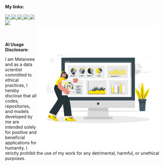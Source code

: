 <b>
My links:
</b>   


<div align="left">
   
</br>
         
<!--<a href="https://play.google.com/store/apps/details?id=shaghayegh.resin_calculator">
   <img src="https://img.shields.io/badge/Google Play-00FF00?style=for-the-badge&logo=googleplay&logoColor=white" />
</a> -->
   
   
   
   <a href="https://www.kaggle.com/melaneemelanee">
   <img src="https://img.shields.io/badge/Kaggle-1DA2F3?style=for-the-badge&logo=Kaggle&logoColor=white" />
</a> 
     
   

   
   
   
<a href="https://www.youtube.com/channel/UC9JV4rRUNXCBgGpNdwK7-Ww">
    <img src="https://img.shields.io/badge/YouTube-FF0000?style=for-the-badge&logo=youtube&logoColor=white" />
</a>    
    

 
   
 <a href="https://t.me/melaneepython">
    <img src="https://img.shields.io/badge/Telegram-1DA2F3?style=for-the-badge&logo=telegram&logoColor=white" />
</a>   
     
   
   
   
<a href="http://melanee-melanee.medium.com">
    <img src="https://img.shields.io/badge/Medium-E0E0E0?style=for-the-badge&logo=medium&logoColor=black" />
</a>



   

<a href="https://stackoverflow.com/users/14627974/melanee?tab=profile">
    <img src="https://img.shields.io/badge/Stack_Overflow-FE7A16?style=for-the-badge&logo=stack-overflow&logoColor=white" />
</a>

 </br> 
   
   
   
    
 <a href="https://twitter.com/Melanee_Melanee">
   <img src="https://img.shields.io/badge/Twitter-1DA1F2?style=for-the-badge&logo=twitter&logoColor=white" />
</a>
   
   
   


 
 
</div>



<img src="https://github.com/Melanee-Melanee/Melanee-Melanee/blob/main/data%20analysis.png" align="right" alt="melanee-net" width="400" height="400">




</br>
</br>
</br>


<b>
AI Usage Disclosure:
</b>  

</br>

I am Melaneee and as a data scientist committed to ethical practices, I hereby disclose that all codes, repositories, and models developed by me are intended solely for positive and beneficial applications for humanity. I strictly prohibit the use of my work for any detrimental, harmful, or unethical purposes. 



<!--Data scientist with 3 years of practical experience in Python programming language. Have worked in agile environments with 4 to 7 teammates. Developed more than 10 Artificial intelligence projects and tools for private employers. Analyzed about 20 commercial datasets to achieve business growth using python and machine learning models. 



<!--💻 I'm Melanee.
<!--💊 I'm an analytical chemist.
<!--🖥 I’m working on Python programming language.
<!-- 📊 I’m looking to collaborate on data science projects.
<!--💬 Ask me about python.
<!-- - 📫 How to reach me: ... -->
<!-- - 😄 Pronouns: ...
- ⚡ Fun fact: ...
<!-- - 🤔 I’m looking for help with ... -->

<!--
** Melanee Melanee is ✨ _special_ ✨ repository because its `README.md` (this file) appears on your GitHub profile.




